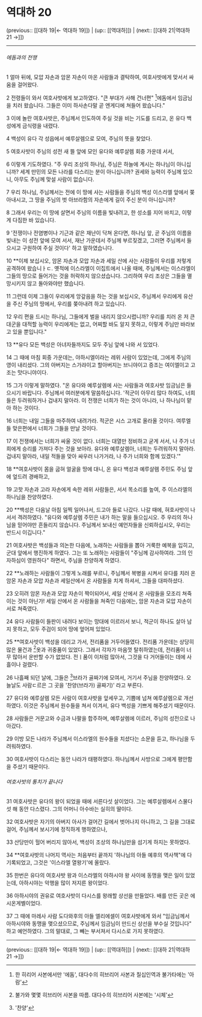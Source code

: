 # 역대하 20

(previous:: [[대하 19|← 역대하 19]]) | (up:: [[역대하]]) | (next:: [[대하 21|역대하 21 →]])

***


###### 에돔과의 전쟁
1 
얼마 뒤에, 모압 자손과 암몬 자손이 마온 사람들과 결탁하여, 여호사밧에게 맞서서 싸움을 걸어왔다.


2 
전령들이 와서 여호사밧에게 보고하였다. "큰 부대가 사해 건너편" [^1]에돔에서 임금님을 치러 왔습니다. 그들은 이미 하사손다말 곧 엔게디에 쳐들어 왔습니다."


3 
이에 놀란 여호사밧은, 주님께서 인도하여 주실 것을 비는 기도를 드리고, 온 유다 백성에게 금식령을 내렸다.


4 
백성이 유다 각 성읍에서 예루살렘으로 모여, 주님의 뜻을 찾았다.


5 
여호사밧이 주님의 성전 새 뜰 앞에 모인 유다와 예루살렘 회중 가운데 서서,


6 
이렇게 기도하였다. "주 우리 조상의 하나님, 주님은 하늘에 계시는 하나님이 아니십니까? 세계 만민의 모든 나라를 다스리는 분이 아니십니까? 권세와 능력이 주님께 있으니, 아무도 주님께 맞설 사람이 없습니다.


7 
우리 하나님, 주님께서는 전에 이 땅에 사는 사람들을 주님의 백성 이스라엘 앞에서 쫒아내시고, 그 땅을 주님의 벗 아브라함의 자손에게 길이 주신 분이 아니십니까?


8 
그래서 우리는 이 땅에 살면서 주님의 이름을 빛내려고, 한 성소를 지어 바치고, 이렇게 다짐한 바 있습니다.


9 
'전쟁이나 전염병이나 기근과 같은 재난이 닥쳐 온다면, 하나님 앞, 곧 주님의 이름을 빛내는 이 성전 앞에 모여 서서, 재난 가운데서 주님께 부르짖겠고, 그러면 주님께서 들으시고 구원하여 주실 것이다' 하고 말하였습니다.


10 
**이제 보십시오, 암몬 자손과 모압 자손과 세일 산에 사는 사람들이 우리를 저렇게 공격하여 왔습니ㅏㄷ. 옛적에 이스라엘이 이집트에서 나올 때에, 주님께서는 이스라엘이 그들의 땅으로 들어가는 것을 허락하지 않으셨습니다. 그리하여 우리 조상은 그들을 멸망시키지 않고 돌아와야만 했습니다.


11 
그런데 이제 그들이 우리에게 앙갚음을 하는 것을 보십시오, 주님께서 우리에게 유산을 주신 주님의 땅에서, 우리를 쫒아내려 하고 있습니다.


12 
우리 편을 드시는 하나님, 그들에게 벌을 내리지 않으시렵니까? 우리를 치러 온 저 큰 대군을 대적할 능력이 우리에게는 없고, 어찌할 바도 알지 못하고, 이렇게 주님만 바라보고 있을 뿐입니다."


13 
**유다 모든 백성은 아녀자들까지도 모두 주님 앞에 나와 서 있었다.


14 
그 때에 마침 회중 가운데는, 야하시엘이라는 레위 사람이 있었는데, 그에게 주님의 영이 내리셨다. 그의 아버지는 스가랴이고 할아버지는 브니야이고 증조는 여이엘이고 고조는 맛다니야이다.


15 
그가 이렇게 말하였다. "온 유다와 예루살렘에 사는 사람들과 여호사밧 임금님은 들으시기 바랍니다. 주님께서 여러분에게 말씀하십니다. '적군이 아무리 많다 하여도, 너희들은 두려워하거나 겁내지 말아라. 이 전쟁은 너희가 하는 것이 아니라, 나 하나님이 맡아 하는 것이다.


16 
너희는 내일 그들을 마주하여 내려가라. 적군은 시스 고개로 올라올 것이다. 여루엘 들 맞은편에서 너희가 그들을 만날 것이다.


17 
이 전쟁에서는 너희가 싸울 것이 없다. 너희는 대열만 정비하고 굳게 서서, 나 주가 너희에게 승리를 가져다 주는 것을 보아라. 유다와 예루살렘아, 너희는 두려워하지 말아라. 겁내지 말아라, 내일 적들을 맞아 싸우러 나가거라, 나 주가 너희와 함께 있겠다.'"


18 
**여호사밧이 몸을 굽혀 얼굴을 땅에 대니, 온 유다 백성과 예루살렘 주민도 주님 앞에 엎드려 경배하고,


19 
고핫 자손과 고라 자손에게 속한 레위 사람들은, 서서 목소리를 높여, 주 이스라엘의 하나님을 찬양하였다.


20 
**백성은 다음날 아침 일찍 일어나서, 드고아 들로 나갔다. 나갈 때에, 혀호사밧이 나서서 격려하였다. "유다와 예루살렘 주민은 내가 하는 말을 들으십시오. 주 우리의 하나님을 믿어야만 흔들리지 않습니다. 주님께서 보내신 예언자들을 신뢰하십시오, 우리는 반드시 이깁니다."


21 
여호사밧은 백성들과 의논한 다음에, 노래하는 사람들을 뽑아 거룩한 예복을 입히고, 군대 앞에서 행진하게 하였다. 그는 또 노래하는 사람들이 "주님께 감사하여라. 그의 인자하심이 영원하다" 하면서, 주님을 찬양하게 하였다.


22
**노래하는 사람들이 그렇게 노래를 부르니, 주님께서 복병을 시켜서 유다를 치러 온 암몬 자손과 모압 자손과 세일산에서 온 사람들을 치게 하셔서, 그들을 대파하셨다.


23
오히려 암몬 자손과 모압 자손이 짝이되어서, 세일 산에서 온 사람들을 모조리 쳐죽이는 것이 아닌가! 세일 산에서 온 사람들을 쳐죽인 다음에는, 암몬 자손과 모압 자손이 서로 쳐죽였다.


24 
유다 사람들이 들판이 내려다 보이는 망대에 이르러서 보니, 적군이 하나도 살아 남지 못하고, 모두 주검이 되어 땅에 엎어져 있었다.


25 
**여호사밧이 백성을 데리고 가서, 전리품을 거두어들였다. 전리품 가운데는 상당히 많은 물건과 [^2]옷과 귀중품이 있었다. 그래서 각자가 마음껏 탈취하였는데, 전리품이 너무 많아서 운반할 수가 없었다. 전ㅣ품이 이처럼 많아서, 그것을 다 거어들이는 데에 사흘이나 걸렸다.


26 
나흘째 되던 날에, 그들은 [^3]브라가 골짜기에 모여서, 거기서 주님을 찬양하였다. 오늘날도 사람ㄷ르은 그 곳을 '찬양(브라가) 골짜기)' 라고 부른다.


27 
유다와 예루살렘 모든 사람이 여호사밧을 앞세우고, 기쁨에 넘쳐 예루살렘으로 개선하였다. 이것은 주님께서 원수들을 쳐서 이겨서, 유다 백성을 기쁘게 해주셨기 때문이다.


28 
사람들은 거문고와 수금과 나팔을 합주하며, 예루살렘에 이르러, 주님의 성전으로 나아갔다.


29 
이방 모든 나라가 주님께서 이스라엘의 원수들을 치셨다는 소문을 듣고, 하나님을 두려워하였다.


30 
여호사밧이 다스리는 동안 나라가 태평하였다. 하나님께서 사방으로 그에게 평안함을 주셨기 때문이다.


###### 여호사밧의 통치가 끝나다
31 
여호사밧은 유다의 왕이 되었을 때에 서른다섯 살이었다. 그는 예루살렘에서 스물다섯 해 동안 다스렸다. 그의 어머니 아수바는 실히의 딸이다.


32 
여호사밧은 자기의 아버지 아사가 걸어간 길에서 벗어나지 아니하고, 그 길을 그대로 걸어, 주님께서 보시기에 정직하게 행하였으나,


33 
산당만이 헐어 버리지 않아서, 백성이 조상의 하나님만을 섬기게 하지는 못하였다.


34 
**여호사밧의 나머지 역사는 처음부터 끝까지 '하나님의 아들 예후의 역사책"에 다 기록되었고, 그것은 '이스라엘 열왕기'에 올랐다.


35 
한번은 유다의 여호사밧 왕과 이스라엘의 아하시야 왕 사이에 동맹을 맺은 일이 있었는데, 아하시야는 악행을 많이 저지른 왕이었다.


36 
아하시야의 권유로 여호사밧이 다시스를 왕래할 상선을 만들었다. 배를 만든 곳은 에시온게벨이었다.


37 
그 때에 마레사 사람 도다와후의 아들 엘리에셀이 여호사밧에게 와서 "임금님께서 아하시야와 동맹을 맺으셨으므로, 주님께서 임금님이 만드신 상선을 부수실 것입니다" 하고 예언하였다. 그의 말대로, 그 빼는 부서져서 다시스로 가지 못하였다.


***

(previous:: [[대하 19|← 역대하 19]]) | (up:: [[역대하]]) | (next:: [[대하 21|역대하 21 →]])

[^1]: 한 히리어 사본에서만 '에돔', 대다수의 히브리어 사본과 칠십인역과 불가타에는 '아람'
[^2]: 불가와 몇몇 히브리어 사본을 따름. 대다수의 히브리어 사본에는 '시체'
[^3]: '찬양'